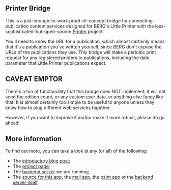 Printer Bridge
------------------

This is a just-enough-to-work proof-of-concept bridge for connecting publication content services designed for BERG's Little Printer with the less-sophisticated-but-open-source [Printer][project page] project.

You'll need to know the URL for a publication, which almost certainly means that it's a publication you've written yourself, since BERG don't expose the URLs of the publications they use. This bridge will make a periodic print request for any registered printers to publications, including the date parameter that Little Printer publications expect.


CAVEAT EMPTOR
----------

There's a ton of functionality that this bridge does NOT implement; it will not send the edition count, or any custom user data, or anything else fancy like that. It is almost certainly too simple to be useful to anyone unless they know how to plug different web services together.

However, if you want to improve it and/or make it more robust, please do go ahead!



More information
----------------

To find out more, you can take a look at any (or all) of the following:

-   The [introductory blog post][];
-   The [project page][];
-   The [backend server][backend server] we are running;
-   The [source for this app][source], the [mail app][mail], the
    [paint app][paint] or the
    [backend server itself][backend server source].

[example]: http://printer-weather.herokuapp.com/#example
[backend server]: http://printer.exciting.io
[register here]: http://printer-weather.herokuapp.com/register
[find out how to get or make a printer]: http://printer.exciting.io/getting-a-printer
[source]: https://github.com/exciting-io/printer-bridge
[mail]: https://github.com/exciting-io/printer-mail
[paint]: https://github.com/exciting-io/printer-paint
[the Wunderground API]: http://wunderground.com
[introductory blog post]: http://exciting.io/2012/04/12/hello-printer/
[project page]: http://exciting.io/printer
[backend server source]: https://github.com/exciting-io/printer
